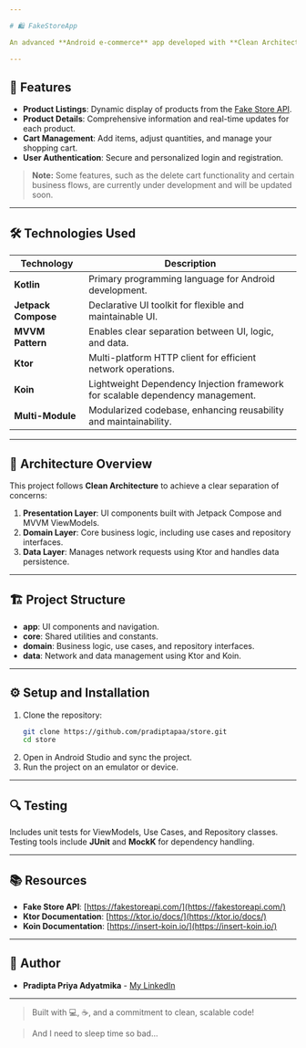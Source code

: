 ```yaml
---

# 🛍️ FakeStoreApp

An advanced **Android e-commerce** app developed with **Clean Architecture** principles, integrating **MVVM Design Pattern**, **Jetpack Compose**, **Ktor** for networking, **Koin** for dependency injection, and **Multi-Module Architecture**. Built for scalability, maintainability, and real-world usability.

---
```


## 🚀 Features

- **Product Listings**: Dynamic display of products from the [Fake Store API](https://fakestoreapi.com/).
- **Product Details**: Comprehensive information and real-time updates for each product.
- **Cart Management**: Add items, adjust quantities, and manage your shopping cart.
- **User Authentication**: Secure and personalized login and registration.

> **Note:** Some features, such as the delete cart functionality and certain business flows, are currently under development and will be updated soon.

---

## 🛠️ Technologies Used

| Technology              | Description                                                                                  |
|-------------------------|----------------------------------------------------------------------------------------------|
| **Kotlin**              | Primary programming language for Android development.                                        |
| **Jetpack Compose**     | Declarative UI toolkit for flexible and maintainable UI.                                     |
| **MVVM Pattern**        | Enables clear separation between UI, logic, and data.                                        |
| **Ktor**                | Multi-platform HTTP client for efficient network operations.                                 |
| **Koin**                | Lightweight Dependency Injection framework for scalable dependency management.               |
| **Multi-Module**        | Modularized codebase, enhancing reusability and maintainability.                             |

---

## 📐 Architecture Overview

This project follows **Clean Architecture** to achieve a clear separation of concerns:

1. **Presentation Layer**: UI components built with Jetpack Compose and MVVM ViewModels.
2. **Domain Layer**: Core business logic, including use cases and repository interfaces.
3. **Data Layer**: Manages network requests using Ktor and handles data persistence.

---

## 🏗️ Project Structure

- **app**: UI components and navigation.
- **core**: Shared utilities and constants.
- **domain**: Business logic, use cases, and repository interfaces.
- **data**: Network and data management using Ktor and Koin.

---

## ⚙️ Setup and Installation

1. Clone the repository:
   ```bash
   git clone https://github.com/pradiptapaa/store.git
   cd store
   ```
2. Open in Android Studio and sync the project.
3. Run the project on an emulator or device.

---

## 🔍 Testing

Includes unit tests for ViewModels, Use Cases, and Repository classes. Testing tools include **JUnit** and **MockK** for dependency handling.

---

## 📚 Resources

- **Fake Store API**: [https://fakestoreapi.com/](https://fakestoreapi.com/)
- **Ktor Documentation**: [https://ktor.io/docs/](https://ktor.io/docs/)
- **Koin Documentation**: [https://insert-koin.io/](https://insert-koin.io/)

---

## 👤 Author

- **Pradipta Priya Adyatmika** - [My LinkedIn](https://www.linkedin.com/in/pradiptapaa/)

---

> Built with 💻, ☕, and a commitment to clean, scalable code!

> And I need to sleep time so bad...

